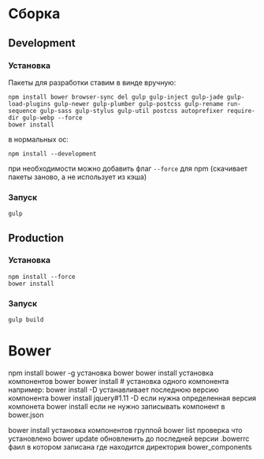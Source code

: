 # Сборка
## Development
### Установка
Пакеты для разработки ставим в винде вручную:
```
npm install bower browser-sync del gulp gulp-inject gulp-jade gulp-load-plugins gulp-newer gulp-plumber gulp-postcss gulp-rename run-sequence gulp-sass gulp-stylus gulp-util postcss autoprefixer require-dir gulp-webp --force
bower install
```
в нормальных ос:
```
npm install --development
```
при необходимости можно добавить флаг ```--force``` для npm (скачивает пакеты заново, а не использует из кэша)
### Запуск
```gulp```

## Production
### Установка
```
npm install --force
bower install
```
### Запуск
```gulp build```

# Bower
npm install bower -g установка bower
bower install установка компонентов bower
bower install <package-name>#<version> установка одного компонента
например:
	bower install <package-name> -D устанавливает последнюю версию компонента
	bower install jquery#1.11 -D если нужна определенная версия компонета
	bower install <package-name> если не нужно записывать компонент в bower.json

bower install <package1-name> <package2-name> <package3-name> <package4-name> установка компонентов группой
bower list проверка что установлено
bower update обновленить до последней версии
.bowerrc фаил в котором записана где находится директория bower_components